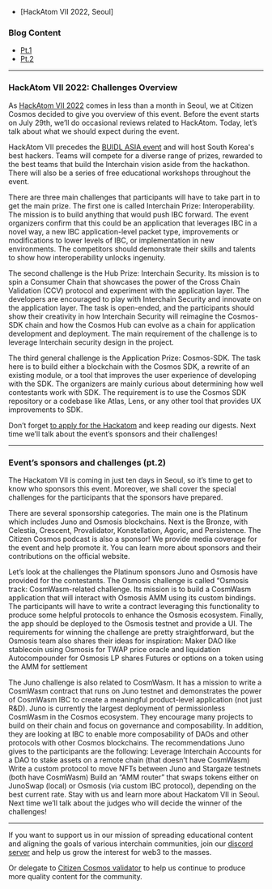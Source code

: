 - [HackAtom VII 2022, Seoul]

### Blog Content
- [Pt.1](#hackatom-vii-2022:-challenges-overview)
- [Pt.2](#Event’s-sponsors-and-challenges-(pt.2))

------------------------------------------------------------------------------------------------------------------------------------------------------------------
### HackAtom VII 2022: Challenges Overview

As [HackAtom VII 2022](https://www.buidl.asia/hackatom-seoul-2022) comes in less than a month in Seoul, we at Citizen Cosmos decided to give you overview of this event. Before the event starts on July 29th, we’ll do occasional reviews related to HackAtom. Today, let’s talk about what we should expect during the event. 

HackAtom VII precedes the [BUIDL ASIA event](https://twitter.com/buidl_asia) and will host South Korea's best hackers. Teams will compete for a diverse range of prizes, rewarded to the best teams that build the Interchain vision aside from the hackathon. There will also be a series of free educational workshops throughout the event. 

There are three main challenges that participants will have to take part in to get the main prize. The first one is called Interchain Prize: Interoperability. The mission is to build anything that would push IBC forward. The event organizers confirm that this could be an application that leverages IBC in a novel way, a new IBC application-level packet type, improvements or modifications to lower levels of IBC, or implementation in new environments. The competitors should demonstrate their skills and talents to show how interoperability unlocks ingenuity.

The second challenge is the Hub Prize: Interchain Security. Its mission is to spin a Consumer Chain that showcases the power of the Cross Chain Validation (CCV) protocol and experiment with the application layer. The developers are encouraged to play with Interchain Security and innovate on the application layer. The task is open-ended, and the participants should show their creativity in how Interchain Security will reimagine the Cosmos-SDK chain and how the Cosmos Hub can evolve as a chain for application development and deployment. The main requirement of the challenge is to leverage Interchain security design in the project. 

The third general challenge is the Application Prize: Cosmos-SDK. The task here is to build either a blockchain with the Cosmos SDK, a rewrite of an existing module, or a tool that improves the user experience of developing with the SDK. The organizers are mainly curious about determining how well contestants work with SDK. The requirement is to use the Cosmos SDK repository or a codebase like Atlas, Lens, or any other tool that provides UX improvements to SDK.

Don’t forget [to apply for the Hackatom](https://docs.google.com/forms/d/e/1FAIpQLSdaeyhkggmh3FW9syQnUXS8R7koRs_PQfSKfsC67mXayY4Kiw/viewform) and keep reading our digests. Next time we’ll talk about the event’s sponsors and their challenges! 


------------------------------------------------------------------------------------------------------------------------------------------------------------------

###  Event’s sponsors and challenges (pt.2)

The Hackatom VII is coming in just ten days in Seoul, so it’s time to get to know who sponsors this event. Moreover, we shall cover the special challenges for the participants that the sponsors have prepared. 

There are several sponsorship categories. The main one is the Platinum which includes Juno and Osmosis blockchains. Next is the Bronze, with Celestia, Crescent, Provalidator, Konstellation, Agoric, and Persistence. The Citizen Cosmos podcast is also a sponsor! We provide media coverage for the event and help promote it. You can learn more about sponsors and their contributions on the official website. 

Let’s look at the challenges the Platinum sponsors Juno and Osmosis have provided for the contestants. The Osmosis challenge is called “Osmosis track: CosmWasm-related challenge. Its mission is to build a CosmWasm application that will interact with Osmosis AMM using its custom bindings. The participants will have to write a contract leveraging this functionality to produce some helpful protocols to enhance the Osmosis ecosystem. Finally, the app should be deployed to the Osmosis testnet and provide a UI. The requirements for winning the challenge are pretty straightforward, but the Osmosis team also shares their ideas for inspiration: 
Maker DAO like stablecoin using Osmosis for TWAP price oracle and liquidation
Autocompounder for Osmosis LP shares
Futures or options on a token using the AMM for settlement
  
The Juno challenge is also related to CosmWasm. It has a mission to write a CosmWasm contract that runs on Juno testnet and demonstrates the power of CosmWasm IBC to create a meaningful product-level application (not just R&D). Juno is currently the largest deployment of permissionless CosmWasm in the Cosmos ecosystem. They encourage many projects to build on their chain and focus on governance and composability. In addition, they are looking at IBC to enable more composability of DAOs and other protocols with other Cosmos blockchains. The recommendations Juno gives to the participants are the following: 
Leverage Interchain Accounts for a DAO to stake assets on a remote chain (that doesn’t have CosmWasm)
Write a custom protocol to move NFTs between Juno and Stargaze testnets (both have CosmWasm)
Build an “AMM router” that swaps tokens either on JunoSwap (local) or Osmosis (via custom IBC protocol), depending on the best current rate.
Stay with us and learn more about Hackatom VII in Seoul. Next time we’ll talk about the judges who will decide the winner of the challenges! 

------------------------------------------------------------------------------------------------------------------------------------------------------------------

If you want to support us in our mission of spreading educational content and aligning the goals of various interchain communities, join our [discord server](https://discord.gg/kJaG3EucCX) and help us grow the interest for web3 to the masses.

Or delegate to [Citizen Cosmos validator](https://www.citizencosmos.space/staking) to help us continue to produce more quality content for the community.
